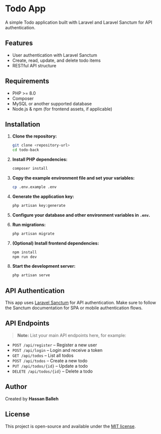 # Todo App

A simple Todo application built with Laravel and Laravel Sanctum for API authentication.

## Features

-   User authentication with Laravel Sanctum
-   Create, read, update, and delete todo items
-   RESTful API structure

## Requirements

-   PHP >= 8.0
-   Composer
-   MySQL or another supported database
-   Node.js & npm (for frontend assets, if applicable)

## Installation

1. **Clone the repository:**

    ```bash
    git clone <repository-url>
    cd todo-back
    ```

2. **Install PHP dependencies:**

    ```bash
    composer install
    ```

3. **Copy the example environment file and set your variables:**

    ```bash
    cp .env.example .env
    ```

4. **Generate the application key:**

    ```bash
    php artisan key:generate
    ```

5. **Configure your database and other environment variables in `.env`.**

6. **Run migrations:**

    ```bash
    php artisan migrate
    ```

7. **(Optional) Install frontend dependencies:**

    ```bash
    npm install
    npm run dev
    ```

8. **Start the development server:**
    ```bash
    php artisan serve
    ```

## API Authentication

This app uses [Laravel Sanctum](https://laravel.com/docs/10.x/sanctum) for API authentication. Make sure to follow the Sanctum documentation for SPA or mobile authentication flows.

## API Endpoints

> **Note:** List your main API endpoints here, for example:

-   `POST /api/register` – Register a new user
-   `POST /api/login` – Login and receive a token
-   `GET /api/todos` – List all todos
-   `POST /api/todos` – Create a new todo
-   `PUT /api/todos/{id}` – Update a todo
-   `DELETE /api/todos/{id}` – Delete a todo

## Author

Created by **Hassan Balleh**

## License

This project is open-source and available under the [MIT license](LICENSE).
